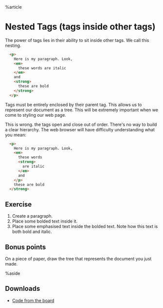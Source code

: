 %article



# Nested Tags (tags inside other tags)

The power of tags lies in their ability to sit inside other tags. We call this nesting.

```html
  <p>
    Here is my paragraph. Look,
    <em>
      these words are italic
    </em>
    and
    <strong>
      these are bold
    </strong>
  </p>
```





Tags must be entirely enclosed by their parent tag. This allows us to represent our document as a tree. This will be extremely important when we come to styling our web page.


This is wrong. the tags open and close out of order. There's no way to build a clear hierarchy. The web browser will have difficulty understanding what you mean:

```html
  <p>
    Here is my paragraph. Look,
    <em>
      these words
      <strong>
        are italic
      </em>
      and
    </p>
    these are bold
  </strong>
```





## Exercise

1. Create a paragraph.
2. Place some bolded text inside it.
3. Place some emphasised text inside the bolded text. Note how this text is both bold and italic.

## Bonus points

On a piece of paper, draw the tree that represents the document you just made.


%aside

## Downloads

* [Code from the board](https://www.dropbox.com/sh/pd8sqn38wsvgafx/AABkohxgAAb4t2ZaJjDKygM1a?dl=1)

